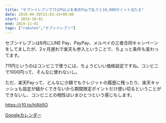 ```yaml
---
title: "セブンイレブンで711円以上を楽天Payで払うと10,000ポイント当たる"
date: 2019-09-30T21:03:43+09:00
start: 2019-10-01
end: 2019-11-01
tags: ["rakuten","セブンイレブン"]
---
```


セブンイレブンは8月にLINE Pay、PayPay、メルペイの三者合同キャンペーンをしてましたが、2ヶ月遅れで楽天も参入ということで、ちょっと条件も変わってます。

711円というのはコンビニで使うには、ちょうどいい価格設定ですね。コンビニで1000円って、そんなに使わないし。

ただ、楽天Payって、どんなに少額でもクレジットの履歴に残ったり、楽天キャッシュも設定が細かくできないから期間限定ポイントだけ使い切るということができないし、コンビニとの相性はいまひとつという感じもします。

https://r10.to/hlAb5O


[Googleカレンダー](http://www.google.com/calendar/event?action=TEMPLATE&text=%E3%82%BB%E3%83%96%E3%83%B3%E3%82%A4%E3%83%AC%E3%83%96%E3%83%B3%E3%81%A7711%E5%86%86%E4%BB%A5%E4%B8%8A%E3%82%92%E6%A5%BD%E5%A4%A9Pay%E3%81%A7%E6%89%95%E3%81%86%E3%81%A810%2C000%E3%83%9D%E3%82%A4%E3%83%B3%E3%83%88%E5%BD%93%E3%81%9F%E3%82%8B&dates=20191001/20191101&details=https://pokanpo.com/posts/20191101_rakuten_seven/)
